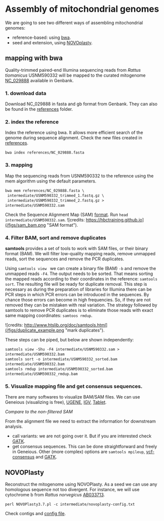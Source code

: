 # Assembly of mitochondrial genomes

We are going to see two different ways of assembling mitochondrial genomes:
+ reference-based: using [bwa](https://github.com/lh3/bwa).
+ seed and extension, using [NOVOplasty](https://github.com/ndierckx/NOVOPlasty).

## mapping with **bwa**

Quality-trimmed paired-end Illumina sequencing reads from *Rattus tiomanicus* USNM590332 will be mapped to the curated mitogenome [NC_029888](https://www.ncbi.nlm.nih.gov/nucleotide/NC_029888.1) available in Genbank.

### 1. download data
Download NC_029888 in fasta and gb format from Genbank. They can also be found in the [references](/references) folder.

### 2. index the reference
Index the reference using bwa. It allows more efficient search of the genome during sequence alignment. Check the new files created in [references](/references).

```
bwa index references/NC_029888.fasta
```
### 3. mapping
Map the sequencing reads from USNM590332 to the reference using the mem algorithm using the default parameters.

```
bwa mem references/NC_029888.fasta \
 intermediate/USNM590332_trimmed_1.fastq.gz \
 intermediate/USNM590332_trimmed_2.fastq.gz > intermediate/USNM590332.sam
```
Check the Sequence Alignment Map (SAM) [format](https://samtools.github.io/hts-specs/SAMv1.pdf). Run `head intermediate/USNM590332.sam`.
![credits: https://hbctraining.github.io](/figs/sam_bam.png "SAM format").

### 4. Filter BAM, sort and remove duplicates

**samtools** provides a set of tools to work with SAM files, or their binary format (BAM).
We will filter low-quality mapping reads, remove unmapped reads, sort the sequences and remove the PCR duplicates.

Using `samtools view ` we can create a binary file (BAM) `-b` and remove the unmapped reads `-F4`. The output needs to be sorted. That means sorting the mapped reads according to their coordinates in the reference: `samtools sort`. The resulting file will be ready for duplicate removal. This step is necessary as during the preparation of libraries for Illumina there can be PCR steps in which PCR errors can be introduced in the sequences. By chance those errors can become in high frequencies. So, if they are not removed they can be mistaken with real variation. The strategy followed by samtools to remove PCR duplicates is to eliminate those reads with exact same mapping coordinates: `samtoos rmdup`.

![credits: http://www.htslib.org/doc/samtools.html](/figs/duplicate_example.png "mark duplicates").

These steps can be piped, but below are shown independently:
```
samtools view -Shu -F4 intermediate/USNM590332.sam > intermediate/USNM590332.bam
samtools sort -o intermediate/USNM590332_sorted.bam intermediate/USNM590332.bam
samtools rmdup intermediate/USNM590332_sorted.bam intermediate/USNM590332_rmdup.bam
```

### 5. Visualize mapping file and get consensus sequences.

There are many softwares to visualize BAM/SAM files. We can use Geneious (visualizing is free), [UGENE](http://ugene.net/), [IGV](https://software.broadinstitute.org/software/igv/download), [Tablet](https://ics.hutton.ac.uk/tablet/download-tablet/).

*Compare to the non-filtered SAM*

From the alignment file we need to extract the information for downstream analysis.
+ call variants: we are not going over it. But if you are interested check [GATK](https://gatk.broadinstitute.org/hc/en-us/categories/360002302312).
+ get consensus sequences. This can be done straightforward and freely in Geneious. Other (more complex) options are `samtools mpileup`, [vcf-consensus](http://vcftools.sourceforge.net/perl_module.html#vcf-consensus) and [GATK](https://gatk.broadinstitute.org/hc/en-us/articles/360037594571-FastaAlternateReferenceMaker).

## NOVOPlasty
Reconstruct the mitogenome using NOVOPlasty. As a seed we can use any homologous sequence not too divergent.
For instance, we will use cytochrome b from *Rattus norvegicus* [AB033713](https://www.ncbi.nlm.nih.gov/nuccore/AB033713).
```
perl NOVOPlasty3.7.pl -c intermediate/novoplasty-config.txt
```
Check contigs and [config file](/intermediate/novoplasty-config.txt).
